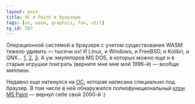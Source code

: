 ```yaml
---
layout: post
title: ОС и Paint в браузере
tags: [os, wasm, graphics, fun, util]
tg_id: 507
---
```

Операционной системой в браузере с учетом существования WASM тяжело удивить — тысячи их! И Linux, и Windows, и FreeBSD, и Kolibri, и QNX... [1](https://bellard.org/jslinux/), [2](http://copy.sh/v86/), [3](https://www.pcjs.org/software/). А уж эмуляторов MS DOS, в которых можно еще и в старые игрушки поиграть (верните мне мне мой 1996-й) — вообще миллион.

Недавно еще наткнулся на [ОС](https://github.com/HeyPuter/puter), которая написана специально под браузер. В том числе в ней обнаружился полнофункциональный [клон MS Paint](https://jspaint.app) — вернул себе свой 2000-й :)
